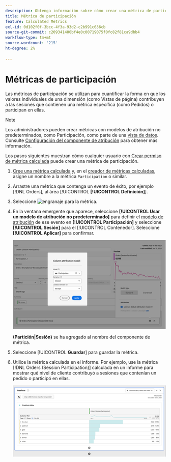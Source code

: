 ```yaml
---
description: Obtenga información sobre cómo crear una métrica de participación.
title: Métrica de participación
feature: Calculated Metrics
exl-id: 0d102f0f-3bcc-4f3a-93d2-c2b991c636cb
source-git-commit: c209341400bf4e0c00719075f0fc82f81ca9dbb4
workflow-type: tm+mt
source-wordcount: '215'
ht-degree: 2%

---
```


# Métricas de participación

Las métricas de participación se utilizan para cuantificar la forma en que los valores individuales de una dimensión (como Vistas de página) contribuyen a las sesiones que contienen una métrica específica (como Pedidos) o participan en ellas.

>[!NOTE]
>
>Los administradores pueden crear métricas con modelos de atribución no predeterminados, como Participación, como parte de una [vista de datos](https://experienceleague.adobe.com/es/docs/analytics-platform/using/cja-dataviews/data-views). Consulte [Configuración del componente de atribución](../../../data-views/component-settings/attribution.md) para obtener más información.

Los pasos siguientes muestran cómo cualquier usuario con [Crear permiso de métrica calculada](/help/technotes//access-control.md#user-level-access) puede crear una métrica de participación.

1. [Cree una métrica calculada](cm-workflow.md) y, en el [creador de métricas calculadas](cm-build-metrics.md), asigne un nombre a la métrica `Participation` o similar.
1. Arrastre una métrica que contenga un evento de éxito, por ejemplo [!DNL Orders], al área [!UICONTROL **[!UICONTROL Definición]**].
1. Seleccione ![engranaje](https://spectrum.adobe.com/static/icons/workflow_18/Smock_Settings_18_N.svg) para la métrica.
1. En la ventana emergente que aparece, seleccione **[!UICONTROL Usar un modelo de atribución no predeterminado]** para definir el [modelo de atribución](/help/components/calc-metrics/cm-workflow/m-metric-type-alloc.md) de ese evento en **[!UICONTROL Participación]** y seleccione **[!UICONTROL Sesión]** para el [!UICONTROL Contenedor]. Seleccione **[!UICONTROL Aplicar]** para confirmar.


   ![Ventana emergente del modelo de atribución de columna que muestra la participación seleccionada como modelo y la sesión seleccionada para la ventana retrospectiva.](assets/participation-setup.png)

   **(Partición|Sesión)** se ha agregado al nombre del componente de métrica.



1. Seleccione [!UICONTROL **Guardar**] para guardar la métrica.
1. Utilice la métrica calculada en el informe. Por ejemplo, use la métrica [!DNL Orders (Session Participation)] calculada en un informe para mostrar qué nivel de cliente contribuyó a sesiones que contenían un pedido o participó en ellas.

   ![Tabla de forma libre que muestra el nivel de cliente y los pedidos.](assets/participation-pages-customer-tier.png)
